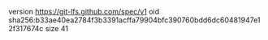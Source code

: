 version https://git-lfs.github.com/spec/v1
oid sha256:b33ae40ea2784f3b3391acffa79904bfc390760bdd6dc60481947e12f317674c
size 41
